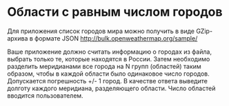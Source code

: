 # Области с равным числом городов

Для приложения список городов мира можно получить в виде GZip-архива в формате JSON http://bulk.openweathermap.org/sample/

Ваше приложение должно считать информацию о городах из файла, выбрать только те, которые находятся в России.
Затем необходимо разделить меридианами все города на N групп (областей) таким образом, чтобы в каждой области было одинаковое число городов. 
Допускается погрешность +/- 1 город. 
В качестве ответа выведите долготу каждого меридиана, разделяющего области. Число областей вводится пользователем.

